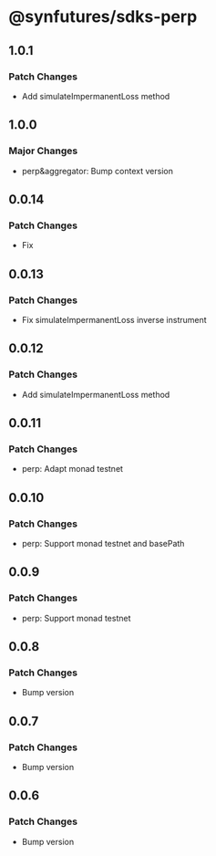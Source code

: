 # @synfutures/sdks-perp

## 1.0.1

### Patch Changes

- Add simulateImpermanentLoss method

## 1.0.0

### Major Changes

- perp&aggregator: Bump context version

## 0.0.14

### Patch Changes

- Fix

## 0.0.13

### Patch Changes

- Fix simulateImpermanentLoss inverse instrument

## 0.0.12

### Patch Changes

- Add simulateImpermanentLoss method

## 0.0.11

### Patch Changes

- perp: Adapt monad testnet

## 0.0.10

### Patch Changes

- perp: Support monad testnet and basePath

## 0.0.9

### Patch Changes

- perp: Support monad testnet

## 0.0.8

### Patch Changes

- Bump version

## 0.0.7

### Patch Changes

- Bump version

## 0.0.6

### Patch Changes

- Bump version
